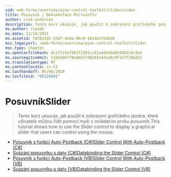 ```yaml
---
uid: web-forms/overview/ajax-control-toolkit/slider/index
title: Posuvník | Dokumentace Microsoftu
author: rick-anderson
description: Tento kurz ukazuje, jak použít k zobrazení grafického jezdce, které uživatelé můžou řídit pomocí myši v ovládacím prvku posuvník.
ms.author: riande
ms.date: 11/14/2011
ms.assetid: fd7812d1-55d7-4e4a-96c8-1614b375db56
msc.legacyurl: /web-forms/overview/ajax-control-toolkit/slider
msc.type: chapter
ms.openlocfilehash: 8caf119a7d82f1201cc62a4de4da054902c8c3e2
ms.sourcegitcommit: 51b01b6ff8edde57d8243e4da28c9f1e7f1962b2
ms.translationtype: MT
ms.contentlocale: cs-CZ
ms.lasthandoff: 05/06/2019
ms.locfileid: "65124691"
---
```

# <a name="slider"></a><span data-ttu-id="b4371-103">Posuvník</span><span class="sxs-lookup"><span data-stu-id="b4371-103">Slider</span></span>

> <span data-ttu-id="b4371-104">Tento kurz ukazuje, jak použít k zobrazení grafického jezdce, které uživatelé můžou řídit pomocí myši v ovládacím prvku posuvník.</span><span class="sxs-lookup"><span data-stu-id="b4371-104">This tutorial shows how to use the Slider control to display a graphical slider that users can control using the mouse.</span></span>

- [<span data-ttu-id="b4371-105">Posuvník s funkcí Auto-Postback (C#)</span><span class="sxs-lookup"><span data-stu-id="b4371-105">Slider Control With Auto-Postback (C#)</span></span>](using-the-slider-control-with-auto-postback-cs.md)
- [<span data-ttu-id="b4371-106">Svázání posuvníku s daty (C#)</span><span class="sxs-lookup"><span data-stu-id="b4371-106">Databinding the Slider Control (C#)</span></span>](databinding-the-slider-control-cs.md)
- [<span data-ttu-id="b4371-107">Posuvník s funkcí Auto-Postback (VB)</span><span class="sxs-lookup"><span data-stu-id="b4371-107">Slider Control With Auto-Postback (VB)</span></span>](using-the-slider-control-with-auto-postback-vb.md)
- [<span data-ttu-id="b4371-108">Svázání posuvníku s daty (VB)</span><span class="sxs-lookup"><span data-stu-id="b4371-108">Databinding the Slider Control (VB)</span></span>](databinding-the-slider-control-vb.md)
